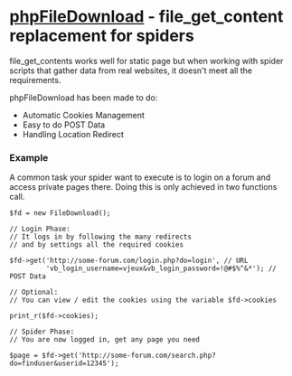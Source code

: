[phpFileDownload](http://blog.vjeux.com/) - file_get_content replacement for spiders
================================

file_get_contents works well for static page but when working with spider scripts that gather data from real websites, it doesn't meet all the requirements.

phpFileDownload has been made to do:
* Automatic Cookies Management
* Easy to do POST Data
* Handling Location Redirect

### Example

A common task your spider want to execute is to login on a forum and access private pages there. Doing this is only achieved in two functions call.

	$fd = new FileDownload();

	// Login Phase: 
	// It logs in by following the many redirects 
	// and by settings all the required cookies

	$fd->get('http://some-forum.com/login.php?do=login', // URL
			 'vb_login_username=vjeux&vb_login_password=!@#$%^&*'); // POST Data

	// Optional:
	// You can view / edit the cookies using the variable $fd->cookies

	print_r($fd->cookies);

	// Spider Phase:
	// You are now logged in, get any page you need

	$page = $fd->get('http://some-forum.com/search.php?do=finduser&userid=12345');
